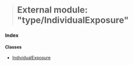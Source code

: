 > # External module: "type/IndividualExposure"

### Index

#### Classes

* [IndividualExposure](../classes/_type_individualexposure_.individualexposure.md)